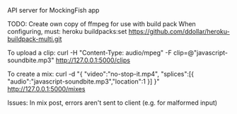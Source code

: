 API server for MockingFish app

TODO: Create own copy of ffmpeg for use with build pack
When configuring, must:
 heroku buildpacks:set https://github.com/ddollar/heroku-buildpack-multi.git


To upload a clip:
 curl -H "Content-Type: audio/mpeg" -F clip=@"javascript-soundbite.mp3" http://127.0.0.1:5000/clips

To create a mix:
 curl -d "{ \"video\":\"no-stop-it.mp4\", \"splices\":[{ \"audio\":\"javascript-soundbite.mp3\",\"location\":1 }] }" http://127.0.0.1:5000/mixes


Issues:
 In mix post, errors aren't sent to client (e.g. for malformed input)


